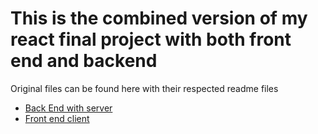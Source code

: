 <h1>This is the combined version of my react final project with both front end and backend </h1>
<p>
  Original files can be found here with their respected readme files
  <ul>
    <li>
      <a href = "https://github.com/Dreaca/react_assignment_backend.git">Back End with server</a>
    </li>
    <li>
      <a href = "https://github.com/Dreaca/react_assignment.git">Front end client </a>
    </li>
  </ul>
</p>
